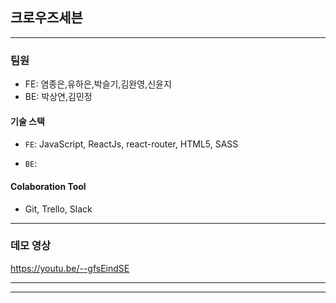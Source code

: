 ## 크로우즈세븐

---

### 팀원

- FE: 염종은,유하은,박슬기,김완영,신윤지
- BE: 박상연,김민정

#### 기술 스택

- `FE`: JavaScript, ReactJs, react-router, HTML5, SASS

- `BE`:

#### Colaboration Tool

- Git, Trello, Slack

---

### 데모 영상

https://youtu.be/--gfsEindSE

---

---
